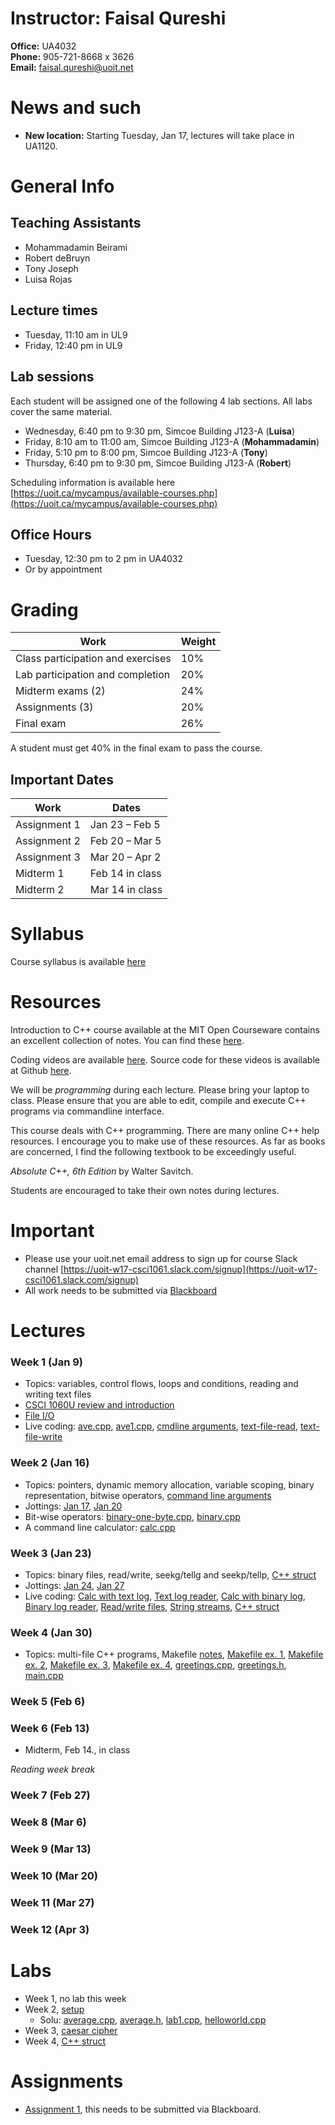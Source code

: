 # Instructor: Faisal Qureshi

__Office:__ UA4032  
__Phone:__ 905-721-8668 x 3626  
__Email:__ faisal.qureshi@uoit.net

# News and such

- **New location:**  Starting Tuesday, Jan 17, lectures will take place in UA1120.  

# General Info

## Teaching Assistants

- Mohammadamin Beirami
- Robert deBruyn
- Tony Joseph
- Luisa Rojas

## Lecture times

- Tuesday, 11:10 am in UL9
- Friday, 12:40 pm in UL9

## Lab sessions

Each student will be assigned one of the following 4 lab sections.  All labs cover the same material.

- Wednesday, 6:40 pm to 9:30 pm, Simcoe Building J123-A (__Luisa__)
- Friday, 8:10 am to 11:00 am, Simcoe Building J123-A (__Mohammadamin__)
- Friday, 5:10 pm to 8:00 pm, Simcoe Building J123-A (__Tony__)
- Thursday, 6:40 pm to 9:30 pm, Simcoe Building J123-A (__Robert__)

Scheduling information is available here [https://uoit.ca/mycampus/available-courses.php](https://uoit.ca/mycampus/available-courses.php)

## Office Hours

- Tuesday, 12:30 pm to 2 pm in UA4032
- Or by appointment

# Grading

Work | Weight
-----|-------
Class participation and exercises |  10%
Lab participation and completion | 20%
Midterm exams (2) | 24%
Assignments (3) | 20%
Final exam | 26%

A student must get 40% in the final exam to pass the course. 

## Important Dates

Work | Dates
-----|------
Assignment 1 | Jan 23 – Feb 5
Assignment 2 | Feb 20 – Mar 5
Assignment 3 | Mar 20 – Apr 2
Midterm 1 | Feb 14 in class
Midterm 2 | Mar 14 in class


# Syllabus

Course syllabus is available [here](syllabus.pdf)

# Resources

Introduction to C++ course available at the MIT Open Courseware contains an excellent collection of notes.  You can find these [here](https://ocw.mit.edu/courses/electrical-engineering-and-computer-science/6-096-introduction-to-c-january-iap-2011/lecture-notes/).  

Coding videos are available [here](https://www.youtube.com/playlist?list=PLxXSLsFiK684ncgWP0Aqe-5l5VfthqaOp).  Source code for these videos is available at Github [here](https://github.com/programming-workshop-2/coding-videos.git).

We will be _programming_ during each lecture.  Please bring your laptop to class.  Please ensure that you are able to edit, compile and execute C++ programs via commandline interface.

This course deals with C++ programming.  There are many online C++ help resources.  I encourage you to make use of these resources.  As far as books are concerned, I find the following textbook to be exceedingly useful.

_Absolute C++, 6th Edition_ by Walter Savitch.

Students are encouraged to take their own notes during lectures.

# Important

- Please use your uoit.net email address to sign up for course Slack channel [https://uoit-w17-csci1061.slack.com/signup](https://uoit-w17-csci1061.slack.com/signup)
- All work needs to be submitted via [Blackboard](http://uoit.blackboard.com)

# Lectures


### Week 1 (Jan 9)

- Topics: variables, control flows, loops and conditions, reading and writing text files
- [CSCI 1060U review and introduction](lectures/week-01/c++-intro)
- [File I/O](lectures/week-01/c++-fileio)
- Live coding: [ave.cpp](lectures/week-01/ave.cpp), [ave1.cpp](lectures/week-01/ave1.cpp), [cmdline arguments](lectures/week-01/cmd.cpp), [text-file-read](lectures/week-01/file-read.cpp), [text-file-write](lectures/week-01/file-write.cpp)

### Week 2 (Jan 16) 

- Topics: pointers, dynamic memory allocation, variable scoping, binary representation, bitwise operators, [command line arguments](lectures/week-02/cmdline-arguments)
- Jottings: [Jan 17](lectures/week-02/note-2017-01-17.pdf), [Jan 20](lectures/week-02/note-2017-01-20.pdf)
- Bit-wise operators: [binary-one-byte.cpp](lectures/week-02/binary-one-byte.cpp), [binary.cpp](lectures/week-02/binary.cpp)
- A command line calculator: [calc.cpp](lectures/week-02/calc.cpp)

### Week 3 (Jan 23)

- Topics: binary files, read/write, seekg/tellg and seekp/tellp, [C++ struct](lectures/week-03/cpp-struct)
- Jottings: [Jan 24](lectures/week-03/note-2017-01-24.pdf), [Jan 27](lectures/week-03/note-2017-01-27.pdf)
- Live coding: [Calc with text log](lectures/week-03/calc2.cpp), [Text log reader](lectures/week-03/sherlock.cpp), [Calc with binary log](lectures/week-03/calc2-bin.cpp), [Binary log reader](lectures/week-03/watson.cpp), [Read/write files](lectures/week-03/rw.cpp), [String streams](lectures/week-03/ss.cpp), [C++ struct](lectures/week-03/struct.cpp)

### Week 4 (Jan 30)

- Topics: multi-file C++ programs, Makefile [notes](lectures/week-04/makefiles/csc1061u-makefiles.pdf), [Makefile ex. 1](lectures/week-04/makefiles/src/Makefile), 
[Makefile ex. 2](lectures/week-04/makefiles/src/Makefile2.make), [Makefile ex. 3](lectures/week-04/makefiles/src/Makefile3.make), [Makefile ex. 4](lectures/week-04/makefiles/src/Makefile4.make), [greetings.cpp](lectures/week-04/makefiles/src/greetings.cpp), [greetings.h](lectures/week-04/makefiles/src/greetings.h), [main.cpp](lectures/week-04/makefiles/src/main.cpp)

### Week 5 (Feb 6)

### Week 6 (Feb 13)

- Midterm, Feb 14., in class

_Reading week break_

### Week 7 (Feb 27)

### Week 8 (Mar 6)

### Week 9 (Mar 13)

### Week 10 (Mar 20)

### Week 11 (Mar 27)

### Week 12 (Apr 3)

# Labs

- Week 1, no lab this week
- Week 2, [setup](labs/lab1-setup)
	- Solu: [average.cpp](labs/lab1-setup/average.cpp), [average.h](labs/lab1-setup/average.h), [lab1.cpp](labs/lab1-setup/lab1.cpp), [helloworld.cpp](labs/lab1-setup/helloworld.cpp)
- Week 3, [caesar cipher](labs/lab2-caesar-cipher)
- Week 4, [C++ struct](labs/lab3-struct)

# Assignments

- [Assignment 1](assignments/a1.md), this needs to be submitted via Blackboard.